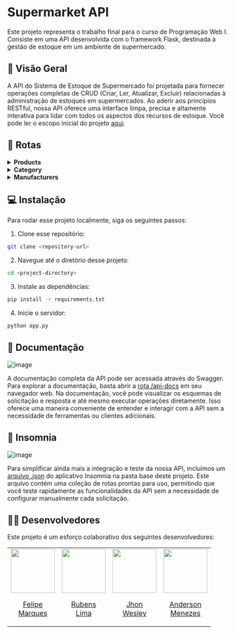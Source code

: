 # Supermarket API
Este projeto representa o trabalho final para o curso de Programação Web I. Consiste em uma API desenvolvida com o framework Flask, destinada à gestão de estoque em um ambiente de supermercado.

## 🛒 Visão Geral
A API do Sistema de Estoque de Supermercado foi projetada para fornecer operações completas de CRUD (Criar, Ler, Atualizar, Excluir) relacionadas à administração de estoques em supermercados. Ao aderir aos princípios RESTful, nossa API oferece uma interface limpa, precisa e altamente interativa para lidar com todos os aspectos dos recursos de estoque. Você pode ler o escopo inicial do projeto [aqui](https://drive.google.com/file/d/1HjxuHSuxDgFZJ3w0GWennRiMm1EUZ2ED/view).

## 🔀 Rotas
<details>
<summary><strong>Products</strong></summary>
<br><p>Essa rota tem como objetivo a administração da entidade produtos</p>
<table>
    <thead>
        <tr>
            <th>Requisição</th>
            <th>Rota</th>
            <th>Descrição</th>
        </tr>
    </thead>
    <tbody>
        <tr>
            <td>GET</td>
            <td>/products</td>
            <td>Buscar todos os produtos</td>
        </tr>
        <tr>
            <td>POST</td>
            <td>/products</td>
            <td>Cadastrar um novo produto</td>
        </tr>
        <tr>
            <td>PUT</td>
            <td>/products/&#123;id&#125;</td>
            <td>Editar um produto já existente</td>
        </tr>
         <tr>
            <td>DELETE</td>
            <td>/products/&#123;id&#125;</td>
            <td>Deletar um produto já existente</td>
        </tr>
    </tbody>
</table>     
</details>

<details>
<summary><strong>Category</strong></summary>
<br><p>Essa rota tem como objetivo a administração da entidade categorias</p>
<table>
    <thead>
        <tr>
            <th>Requisição</th>
            <th>Rota</th>
            <th>Descrição</th>
        </tr>
    </thead>
    <tbody>
        <tr>
            <td>GET</td>
            <td>/categories</td>
            <td>Buscar todas as categorias</td>
        </tr>
        <tr>
            <td>POST</td>
            <td>/categories</td>
            <td>Cadastrar uma nova categoria</td>
        </tr>
        <tr>
            <td>PUT</td>
            <td>/categories/&#123;id&#125;</td>
            <td>Editar uma categoria já existente</td>
        </tr>
         <tr>
            <td>DELETE</td>
            <td>/categories/&#123;id&#125;</td>
            <td>Deletar uma categoria já existente</td>
        </tr>
    </tbody>
</table>
</details>

<details>
<summary><strong>Manufacturers</strong></summary>
<br><p>Essa rota tem como objetivo a administração da entidade fabricantes</p>
<table>
    <thead>
        <tr>
            <th>Requisição</th>
            <th>Rota</th>
            <th>Descrição</th>
        </tr>
    </thead>
    <tbody>
        <tr>
            <td>GET</td>
            <td>/categories</td>
            <td>Buscar todos os fabricantes</td>
        </tr>
        <tr>
            <td>POST</td>
            <td>/categories</td>
            <td>Cadastrar um novo fabricante</td>
        </tr>
        <tr>
            <td>PUT</td>
            <td>/categories/&#123;id&#125;</td>
            <td>Editar um fabricante já existente</td>
        </tr>
         <tr>
            <td>DELETE</td>
            <td>/categories/&#123;id&#125;</td>
            <td>Deletar um fabricante já existente</td>
        </tr>
    </tbody>
</table>     
</details>

## 💻 Instalação

Para rodar esse projeto localmente, siga os seguintes passos:
1. Clone esse repositório:
```bash
git clone <repository-url>
```

2. Navegue até o diretório desse projeto:
```bash
cd <project-directory>
```

3. Instale as dependências:
```bash
pip install -r requirements.txt
```

4. Inicie o servidor:
```bash
python app.py
```

## 📄 Documentação
![image](https://github.com/felipecomarques/PWEB1-TrabalhoFinal/assets/57302703/efa49dde-671d-4979-ac99-b1ef3ff8983c)

A documentação completa da API pode ser acessada através do Swagger. Para explorar a documentação, basta abrir a [rota /api-docs](http://127.0.0.1:5000/api/docs/) em seu navegador web. Na documentação, você pode visualizar os esquemas de solicitação e resposta e até mesmo executar operações diretamente. Isso oferece uma maneira conveniente de entender e interagir com a API sem a necessidade de ferramentas ou clientes adicionais.

## 🌙 Insomnia
![image](https://github.com/felipecomarques/PWEB1-TrabalhoFinal/assets/57302703/090af8ee-96f0-44c0-9d3e-623138abab69)

Para simplificar ainda mais a integração e teste da nossa API, incluímos um [arquivo .json](https://github.com/felipecomarques/PWEB1-TrabalhoFinal/blob/main/Insomnia.json) do aplicativo Insomnia na pasta base deste projeto. Este arquivo contém uma coleção de rotas prontas para uso, permitindo que você teste rapidamente as funcionalidades da API sem a necessidade de configurar manualmente cada solicitação.

## 👨‍💻 Desenvolvedores

Este projeto é um esforço colaborativo dos seguintes desenvolvedores:

<!--
- [Felipe Marques](https://github.com/felipecomarques)
- [Rubens Lima](https://github.com/RubensLFerreira)
- [Jhon Wesley](https://github.com/Jhon-Wesley7)
- [Anderson Menezes](https://github.com/And3rs0nMenezes)
-->

<table align="center">
  <tr align="center">
    <td>
      <a href="https://github.com/felipecomarques">
        <img src="https://avatars.githubusercontent.com/felipecomarques" width=100 />
        <p>Felipe <br/>Marques</p>
      </a>
    </td>
    <td>
      <a href="https://github.com/RubensLFerreira">
        <img src="https://avatars.githubusercontent.com/RubensLFerreira" width=100 />
        <p>Rubens <br/>Lima</p>
      </a>
    </td>
    <td>
      <a href="https://github.com/Jhon-Wesley7">
        <img src="https://avatars.githubusercontent.com/Jhon-Wesley7" width=100 />
        <p>Jhon <br/>Wesley</p>
      </a>
    </td>
    <td>
      <a href="https://github.com/And3rs0nMenezes">
        <img src="https://avatars.githubusercontent.com/And3rs0nMenezes" width=100 />
        <p>Anderson <br/>Menezes</p>
      </a>
    </td>
  </tr>
</table>
